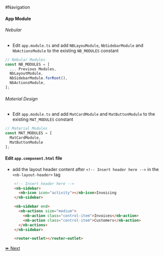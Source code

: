 
#Navigation

#### App Module

###### Nebular

* Edit `app.module.ts` and add `NBLayouModule`, `NbSidebarModule` and `NbActionsModule` to the existing `NB_MODULES` constant

```typescript
// Nebular Modules
const NB_MODULES = [
  ... Previous Modules,
  NbLayoutModule,
  NbSidebarModule.forRoot(),
  NbActionsModule,
];
```

###### Material Design

* Edit `app.module.ts` and add `MatCardModule` and `MatButtonModule` to the existing `MAT_MODULES` constant

```typescript
// Material Modules
const MAT_MODULES = [
  MatCardModule,
  MatButtonModule
];
```

#### Edit `app.component.html` file

* add the layout header content after `<!-- Insert header here -->` in the `<nb-layout-header>` tag

```html
    <!-- Insert header here -->
    <nb-sidebar>
      <nb-icon icon="activity"></nb-icon>Invoicing
    </nb-sidebar>

    <nb-sidebar end>
      <nb-actions size="medium">
        <nb-action class="control-item">Invoices</nb-action>
        <nb-action class="control-item">Customers</nb-action>
      </nb-actions>
    </nb-sidebar>
```

```html
    <router-outlet></router-outlet>
```

[:fast_forward: Next](invoice.md)
